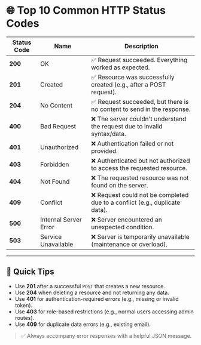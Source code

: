 # 🌐 Top 10 Common HTTP Status Codes

| Status Code | Name                  | Description                                                                 |
|-------------|-----------------------|-----------------------------------------------------------------------------|
| **200**     | OK                    | ✅ Request succeeded. Everything worked as expected.                        |
| **201**     | Created               | ✅ Resource was successfully created (e.g., after a POST request).          |
| **204**     | No Content            | ✅ Request succeeded, but there is no content to send in the response.      |
| **400**     | Bad Request           | ❌ The server couldn't understand the request due to invalid syntax/data.   |
| **401**     | Unauthorized          | ❌ Authentication failed or not provided.                                   |
| **403**     | Forbidden             | ❌ Authenticated but not authorized to access the requested resource.       |
| **404**     | Not Found             | ❌ The requested resource was not found on the server.                      |
| **409**     | Conflict              | ❌ Request could not be completed due to a conflict (e.g., duplicate data). |
| **500**     | Internal Server Error | ❌ Server encountered an unexpected condition.                              |
| **503**     | Service Unavailable   | ❌ Server is temporarily unavailable (maintenance or overload).             |

---

## 🧠 Quick Tips

- Use **201** after a successful `POST` that creates a new resource.
- Use **204** when deleting a resource and not returning any data.
- Use **401** for authentication-required errors (e.g., missing or invalid token).
- Use **403** for role-based restrictions (e.g., normal users accessing admin routes).
- Use **409** for duplicate data errors (e.g., existing email).

> ✅ Always accompany error responses with a helpful JSON message.
